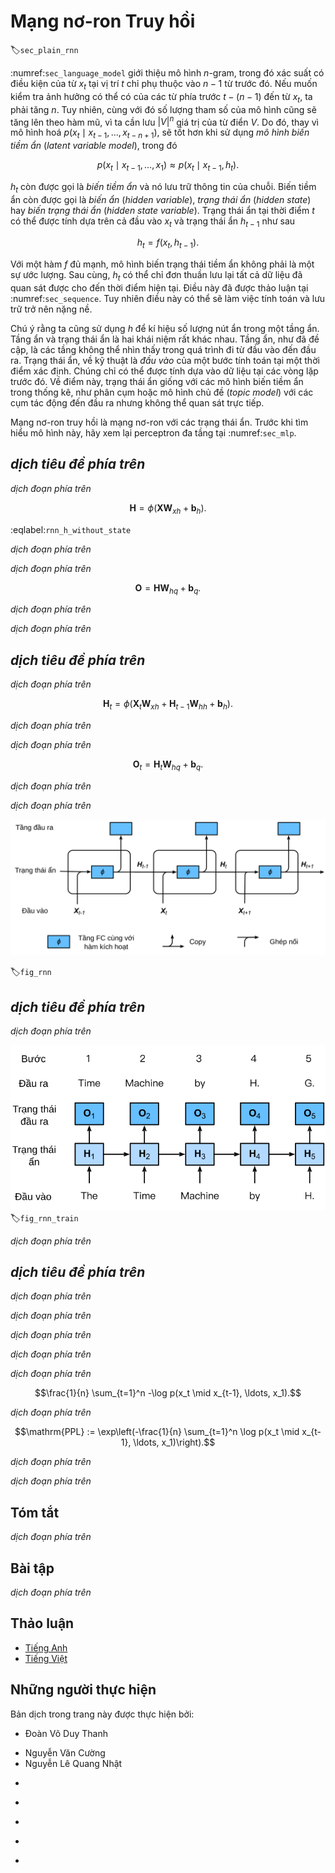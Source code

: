 <!-- ===================== Bắt đầu dịch Phần 1 ==================== -->
<!-- ========================================= REVISE PHẦN 1 - BẮT ĐẦU =================================== -->

<!--
# Recurrent Neural Networks
-->

# Mạng nơ-ron Truy hồi
:label:`sec_plain_rnn`


<!--
In :numref:`sec_language_model` we introduced $n$-gram models, where the conditional probability of word $x_t$ at position $t$ only depends on the $n-1$ previous words.
If we want to check the possible effect of words earlier than $t-(n-1)$ on $x_t$, we need to increase $n$.
However, the number of model parameters would also increase exponentially with it, as we need to store $|V|^n$ numbers for a vocabulary $V$.
Hence, rather than modeling $p(x_t \mid x_{t-1}, \ldots, x_{t-n+1})$ it is preferable to use a *latent variable model* in which we have
-->

:numref:`sec_language_model` giới thiệu mô hình $n$-gram, trong đó xác suất có điều kiện của từ $x_t$ tại vị trí $t$ chỉ phụ thuộc vào $n-1$ từ trước đó.
Nếu muốn kiểm tra ảnh hưởng có thể có của các từ phía trước $t-(n-1)$ đến từ $x_t$, ta phải tăng $n$.
Tuy nhiên, cùng với đó số lượng tham số của mô hình cũng sẽ tăng lên theo hàm mũ, vì ta cần lưu $|V|^n$ giá trị của từ điển $V$.
Do đó, thay vì mô hình hoá $p(x_t \mid x_{t-1}, \ldots, x_{t-n+1})$, sẽ tốt hơn khi sử dụng *mô hình biến tiềm ẩn* (*latent variable model*), trong đó

$$p(x_t \mid x_{t-1}, \ldots, x_1) \approx p(x_t \mid x_{t-1}, h_{t}).$$

<!--
Here $h_t$ is a *latent variable* that stores the sequence information.
A latent variable is also called as *hidden variable*, *hidden state* or *hidden state variable*.
The hidden state at time $t$ could be computed based on both input $x_{t}$ and hidden state $h_{t-1}$, that is
-->

$h_t$ còn được gọi là *biến tiềm ẩn* và nó lưu trữ thông tin của chuỗi.
Biến tiềm ẩn còn được gọi là *biến ẩn* (*hidden variable*), *trạng thái ẩn* (*hidden state*) hay *biến trạng thái ẩn* (*hidden state variable*).
Trạng thái ẩn tại thời điểm $t$ có thể được tính dựa trên cả đầu vào $x_{t}$ và trạng thái ẩn $h_{t-1}$ như sau 

$$h_t = f(x_{t}, h_{t-1}).$$

<!--
For a sufficiently powerful function $f$, the latent variable model is not an approximation.
After all, $h_t$ could simply store all the data it observed so far.
We discussed this in :numref:`sec_sequence`.
But it could potentially makes both computation and storage expensive.
-->

Với một hàm $f$ đủ mạnh, mô hình biến trạng thái tiềm ẩn không phải là một sự ước lượng.
Sau cùng, $h_t$ có thể chỉ đơn thuần lưu lại tất cả dữ liệu đã quan sát được cho đến thời điểm hiện tại.
Điều này đã được thảo luận tại :numref:`sec_sequence`.
Tuy nhiên điều này có thể sẽ làm việc tính toán và lưu trữ trở nên nặng nề.


<!--
Note that we also use $h$ to denote by the number of hidden units of a hidden layer.
Hidden layers and hidden states refer to two very different concepts.
Hidden layers are, as explained, layers that are hidden from view on the path from input to output.
Hidden states are technically speaking *inputs* to whatever we do at a given step.
Instead, they can only be computed by looking at data at previous iterations.
In this sense they have much in common with latent variable models in statistics, such as clustering or topic models where the clusters affect the output but cannot be directly observed.
-->

Chú ý rằng ta cũng sử dụng $h$ để kí hiệu số lượng nút ẩn trong một tầng ẩn.
Tầng ẩn và trạng thái ẩn là hai khái niệm rất khác nhau.
Tầng ẩn, như đã đề cập, là các tầng không thể nhìn thấy trong quá trình đi từ đầu vào đến đầu ra.
Trạng thái ẩn, về kỹ thuật là *đầu vào* của một bước tính toán tại một thời điểm xác định.
Chúng chỉ có thể được tính dựa vào dữ liệu tại các vòng lặp trước đó.
Về điểm này, trạng thái ẩn giống với các mô hình biến tiềm ẩn trong thống kê, như phân cụm hoặc mô hình chủ đề (*topic model*) với các cụm tác động đến đầu ra nhưng không thể quan sát trực tiếp.

<!--
Recurrent neural networks are neural networks with hidden states.
Before introducing this model, let us first revisit the multi-layer perceptron introduced in :numref:`sec_mlp`.
-->

Mạng nơ-ron truy hồi là mạng nơ-ron với các trạng thái ẩn.
Trước khi tìm hiểu mô hình này, hãy xem lại perceptron đa tầng tại :numref:`sec_mlp`.

<!-- ===================== Kết thúc dịch Phần 1 ===================== -->

<!-- ===================== Bắt đầu dịch Phần 2 ===================== -->

<!--
## Recurrent Networks Without Hidden States
-->

## *dịch tiêu đề phía trên*

<!--
Let us take a look at a multilayer perceptron with a single hidden layer.
Given a minibatch of the instances $\mathbf{X} \in \mathbb{R}^{n \times d}$ with sample size $n$ and $d$ inputs.
Let the hidden layer's activation function be $\phi$.
Hence, the hidden layer's output $\mathbf{H} \in \mathbb{R}^{n \times h}$ is calculated as
-->

*dịch đoạn phía trên*


$$\mathbf{H} = \phi(\mathbf{X} \mathbf{W}_{xh} + \mathbf{b}_h).$$

:eqlabel:`rnn_h_without_state`

<!--
Here, we have the weight parameter $\mathbf{W}_{xh} \in \mathbb{R}^{d \times h}$, bias parameter $\mathbf{b}_h \in \mathbb{R}^{1 \times h}$, and the number of hidden units $h$, for the hidden layer.
-->

*dịch đoạn phía trên*

<!--
The hidden variable $\mathbf{H}$ is used as the input of the output layer.
The output layer is given by
-->

*dịch đoạn phía trên*

$$\mathbf{O} = \mathbf{H} \mathbf{W}_{hq} + \mathbf{b}_q.$$

<!--
Here, $\mathbf{O} \in \mathbb{R}^{n \times q}$ is the output variable, 
$\mathbf{W}_{hq} \in \mathbb{R}^{h \times q}$ is the weight parameter, and $\mathbf{b}_q \in \mathbb{R}^{1 \times q}$ is the bias parameter of the output layer.
If it is a classification problem, we can use $\text{softmax}(\mathbf{O})$ to compute the probability distribution of the output category.
-->

*dịch đoạn phía trên*

<!--
This is entirely analogous to the regression problem we solved previously in :numref:`sec_sequence`, hence we omit details.
Suffice it to say that we can pick $(x_t, x_{t-1})$ pairs at random and estimate the parameters $\mathbf{W}$ and $\mathbf{b}$ of our network via autograd and stochastic gradient descent.
-->

*dịch đoạn phía trên*

<!-- ===================== Kết thúc dịch Phần 2 ===================== -->

<!-- ===================== Bắt đầu dịch Phần 3 ===================== -->

<!-- ========================================= REVISE PHẦN 1 - KẾT THÚC ===================================-->

<!-- ========================================= REVISE PHẦN 2 - BẮT ĐẦU ===================================-->

<!--
## Recurrent Networks with Hidden States
-->

## *dịch tiêu đề phía trên*

<!--
Matters are entirely different when we have hidden states.
Let us look at the structure in some more detail.
Remember that we often call iteration $t$ as time $t$ in an optimization algorithm, time in a recurrent neural network refers to steps within an iteration.
Assume that we have $\mathbf{X}_t \in \mathbb{R}^{n \times d}$, $t=1,\ldots, T$, in an iteration.
And $\mathbf{H}_t \in \mathbb{R}^{n \times h}$ is the hidden variable of timestep $t$ from the sequence.
Unlike the multilayer perceptron, here we save the hidden variable $\mathbf{H}_{t-1}$ from 
the previous timestep and introduce a new weight parameter $\mathbf{W}_{hh} \in \mathbb{R}^{h \times h}$, 
to describe how to use the hidden variable of the previous timestep in the current timestep.
Specifically, the calculation of the hidden variable of the current timestep is determined by the input of the current timestep together with the hidden variable of the previous timestep:
-->

*dịch đoạn phía trên*


$$\mathbf{H}_t = \phi(\mathbf{X}_t \mathbf{W}_{xh} + \mathbf{H}_{t-1} \mathbf{W}_{hh}  + \mathbf{b}_h).$$

<!--
Compared with :eqref:`rnn_h_without_state`, we added one more $\mathbf{H}_{t-1} \mathbf{W}_{hh}$ here.
From the relationship between hidden variables $\mathbf{H}_t$ and $\mathbf{H}_{t-1}$ of adjacent timesteps, 
we know that those variables captured and retained the sequence's historical information up to the current timestep, 
just like the state or memory of the neural network's current timestep.
Therefore, such a hidden variable is called a *hidden state*.
Since the hidden state uses the same definition of the previous timestep in the current timestep, 
the computation of the equation above is recurrent, hence the name recurrent neural network (RNN).
-->

*dịch đoạn phía trên*

<!--
There are many different RNN construction methods.
RNNs with a hidden state defined by the equation above are very common.
For timestep $t$, the output of the output layer is similar to the computation in the multilayer perceptron:
-->

*dịch đoạn phía trên*


$$\mathbf{O}_t = \mathbf{H}_t \mathbf{W}_{hq} + \mathbf{b}_q.$$

<!--
RNN parameters include the weight $\mathbf{W}_{xh} \in \mathbb{R}^{d \times h}, \mathbf{W}_{hh} \in \mathbb{R}^{h \times h}$ of 
the hidden layer with the bias $\mathbf{b}_h \in \mathbb{R}^{1 \times h}$, 
and the weight $\mathbf{W}_{hq} \in \mathbb{R}^{h \times q}$ of the output layer with the bias $\mathbf{b}_q \in \mathbb{R}^{1 \times q}$.
It is worth mentioning that RNNs always use these model parameters, even for different timesteps.
Therefore, the number of RNN model parameters does not grow as the number of timesteps increases.
-->

*dịch đoạn phía trên*

<!--
:numref:`fig_rnn` shows the computational logic of an RNN at three adjacent timesteps.
In timestep $t$, the computation of the hidden state can be treated as an entry of a fully connected layer 
with the activation function $\phi$ after concatenating the input $\mathbf{X}_t$ with the hidden state $\mathbf{H}_{t-1}$ of the previous timestep.
The output of the fully connected layer is the hidden state of the current timestep $\mathbf{H}_t$.
Its model parameter is the concatenation of $\mathbf{W}_{xh}$ and $\mathbf{W}_{hh}$, with a bias of $\mathbf{b}_h$.
The hidden state of the current timestep $t$, $\mathbf{H}_t$, will participate in computing the hidden state $\mathbf{H}_{t+1}$ of the next timestep $t+1$.
What is more, $\mathbf{H}_t$ will become the input for $\mathbf{O}_t$, the fully connected output layer of the current timestep.
-->

*dịch đoạn phía trên*

<!--
![An RNN with a hidden state. ](../img/rnn.svg)
-->

![*dịch chú thích ảnh phía trên*](../img/rnn.svg)

:label:`fig_rnn`

<!-- ===================== Kết thúc dịch Phần 3 ===================== -->

<!-- ===================== Bắt đầu dịch Phần 4 ===================== -->

<!--
## Steps in a Language Model
-->

## *dịch tiêu đề phía trên*

<!--
Now we illustrate how RNNs can be used to build a language model.
For simplicity of illustration we use words rather than characters as the inputs, since the former are easier to comprehend.
Let the minibatch size be 1, and the sequence of the text be the beginning of our dataset, i.e., "the time machine by H. G. Wells".
:numref:`fig_rnn_train` illustrates how to estimate the next word based on the present and previous words.
During the training process, we run a softmax operation on the output from the output layer for each timestep, 
and then use the cross-entropy loss function to compute the error between the result and the label.
Due to the recurrent computation of the hidden state in the hidden layer, the output of timestep 3, 
$\mathbf{O}_3$, is determined by the text sequence "the", "time", and "machine" respectively.
Since the next word of the sequence in the training data is "by", the loss of timestep 3 will depend on 
the probability distribution of the next word generated based on the feature sequence "the", "time", "machine" and the label "by" of this timestep.
-->

*dịch đoạn phía trên*

<!--
![Word-level RNN language model. The input and label sequences are `the time machine by H.` and `time machine by H. G.` respectively. ](../img/rnn-train.svg)
-->

![*dịch chú thích ảnh phía trên*](../img/rnn-train.svg)
:label:`fig_rnn_train`

<!--
In practice, each word is presented by a $d$ dimensional vector, and we use a batch size $n>1$.
Therefore, the input $\mathbf X_t$ at timestep $t$ will be a $n\times d$ matrix, which is identical to what we discussed before.
-->

*dịch đoạn phía trên*

<!-- ========================================= REVISE PHẦN 2 - KẾT THÚC ===================================-->

<!-- ========================================= REVISE PHẦN 3 - BẮT ĐẦU ===================================-->

<!--
## Perplexity
-->

## *dịch tiêu đề phía trên*

<!--
Last, let us discuss about how to measure the sequence model quality.
One way is to check how surprising the text is.
A good language model is able to predict with high accuracy tokens that what we will see next.
Consider the following continuations of the phrase "It is raining", as proposed by different language models:
-->

*dịch đoạn phía trên*

<!--
1. "It is raining outside"
2. "It is raining banana tree"
3. "It is raining piouw;kcj pwepoiut"
-->

*dịch đoạn phía trên*

<!--
In terms of quality, example 1 is clearly the best.
The words are sensible and logically coherent.
While it might not quite accurately reflect which word follows semantically ("in San Francisco" and "in winter" would have been perfectly reasonable extensions), 
the model is able to capture which kind of word follows.
Example 2 is considerably worse by producing a nonsensical extension.
Nonetheless, at least the model has learned how to spell words and some degree of correlation between words.
Last, example 3 indicates a poorly trained model that does not fit data properly.
-->

*dịch đoạn phía trên*

<!-- ===================== Kết thúc dịch Phần 4 ===================== -->

<!-- ===================== Bắt đầu dịch Phần 5 ===================== -->

<!--
We might measure the quality of the model by computing $p(w)$, i.e., the likelihood of the sequence.
Unfortunately this is a number that is hard to understand and difficult to compare.
After all, shorter sequences are much more likely to occur than the longer ones, 
hence evaluating the model on Tolstoy's magnum opus ["War and Peace"](https://www.gutenberg.org/files/2600/2600-h/2600-h.htm) will inevitably produce 
a much smaller likelihood than, say, on Saint-Exupery's novella ["The Little Prince"](https://en.wikipedia.org/wiki/The_Little_Prince). What is missing is the equivalent of an average.
-->

*dịch đoạn phía trên*

<!--
Information theory comes handy here and we will introduce more in :numref:`sec_information_theory`.
If we want to compress text, we can ask about estimating the next symbol given the current set of symbols.
A lower bound on the number of bits is given by $-\log_2 p(x_t \mid x_{t-1}, \ldots, x_1)$.
A good language model should allow us to predict the next word quite accurately.
Thus, it should allow us to spend very few bits on compressing the sequence.
So we can measure it by the average number of bits that we need to spend.
-->

*dịch đoạn phía trên*

$$\frac{1}{n} \sum_{t=1}^n -\log p(x_t \mid x_{t-1}, \ldots, x_1).$$

<!--
This makes the performance on documents of different lengths comparable.
For historical reasons, scientists in natural language processing prefer to use a quantity called *perplexity* rather than bitrate.
In a nutshell, it is the exponential of the above:
-->

*dịch đoạn phía trên*

$$\mathrm{PPL} := \exp\left(-\frac{1}{n} \sum_{t=1}^n \log p(x_t \mid x_{t-1}, \ldots, x_1)\right).$$

<!--
It can be best understood as the harmonic mean of the number of real choices that we have when deciding which word to pick next.
Note that perplexity naturally generalizes the notion of the cross-entropy loss defined when we introduced the softmax regression (:numref:`sec_softmax`).
That is, for a single symbol both definitions are identical bar the fact that one is the exponential of the other.
Let us look at a number of cases:
-->

*dịch đoạn phía trên*

<!--
* In the best case scenario, the model always estimates the probability of the next symbol as $1$. In this case the perplexity of the model is $1$.
* In the worst case scenario, the model always predicts the probability of the label category as 0. In this situation, the perplexity is infinite.
* At the baseline, the model predicts a uniform distribution over all tokens. In this case, the perplexity equals the size of the dictionary `len(vocab)`.
* In fact, if we were to store the sequence without any compression, this would be the best we could do to encode it. Hence, this provides a nontrivial upper bound that any model must satisfy.
-->

*dịch đoạn phía trên*

<!-- ===================== Kết thúc dịch Phần 5 ===================== -->

<!-- ===================== Bắt đầu dịch Phần 6 ===================== -->

<!--
## Summary
-->

## Tóm tắt

<!--
* A network that uses recurrent computation is called a recurrent neural network (RNN).
* The hidden state of the RNN can capture historical information of the sequence up to the current timestep.
* The number of RNN model parameters does not grow as the number of timesteps increases.
* We can create language models using a character-level RNN.
-->

*dịch đoạn phía trên*

<!--
## Exercises
-->

## Bài tập

<!--
1. If we use an RNN to predict the next character in a text sequence, how many output dimensions do we need?
2. Can you design a mapping for which an RNN with hidden states is exact? Hint: what about a finite number of words?
3. What happens to the gradient if you backpropagate through a long sequence?
4. What are some of the problems associated with the simple sequence model described above?
-->

*dịch đoạn phía trên*

<!-- ===================== Kết thúc dịch Phần 6 ===================== -->
<!-- ========================================= REVISE PHẦN 3 - KẾT THÚC ===================================-->

## Thảo luận
* [Tiếng Anh](https://discuss.mxnet.io/t/2362)
* [Tiếng Việt](https://forum.machinelearningcoban.com/c/d2l)

## Những người thực hiện
Bản dịch trong trang này được thực hiện bởi:
<!--
Tác giả của mỗi Pull Request điền tên mình và tên những người review mà bạn thấy
hữu ích vào từng phần tương ứng. Mỗi dòng một tên, bắt đầu bằng dấu `*`.

Lưu ý:
* Nếu reviewer không cung cấp tên, bạn có thể dùng tên tài khoản GitHub của họ
với dấu `@` ở đầu. Ví dụ: @aivivn.

* Tên đầy đủ của các reviewer có thể được tìm thấy tại https://github.com/aivivn/d2l-vn/blob/master/docs/contributors_info.md
-->

* Đoàn Võ Duy Thanh
<!-- Phần 1 -->
* Nguyễn Văn Cường
* Nguyễn Lê Quang Nhật
<!-- Phần 2 -->
*

<!-- Phần 3 -->
*

<!-- Phần 4 -->
*

<!-- Phần 5 -->
*

<!-- Phần 6 -->
*
